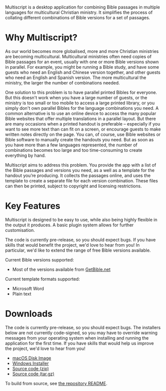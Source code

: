 Multiscript is a desktop application for combining Bible passages in multiple languages for multicultural Christian ministry. It simplifies the process of collating different combinations of Bible versions for a set of passages.

# Why Multiscript?
As our world becomes more globalised, more and more Christian ministries are becoming multicultural. Multicultural ministries often need copies of Bible passages for an event, usually with one or more Bible versions shown in parallel. For example, you might be running a Bible study, and have some guests who need an English and Chinese version together, and other guests who need an English and Spanish version. The more multicultural the ministry, the larger the number of combinations needed. 

One solution to this problem is to have parallel printed Bibles for everyone. But this doesn't work when you have a large number of guests, or the ministry is too small or too mobile to access a large printed library, or you simply don't own parallel Bibles for the language combinations you need. A common alternative is to use an online device to access the many popular Bible websites that offer multiple translations in a parallel layout. But there are many occasions when a printed handout is preferable – especially if you want to see more text than can fit on a screen, or encourage guests to make written notes directly on the page. You can, of course, use Bible websites or Bible software to manually create the handouts you need. But as soon as you have more than a few languages represented, the number of combinations becomes too large and too time-consuming to create everything by hand.

Multiscript aims to address this problem. You provide the app with a list of the Bible passages and versions you need, as a well as a template for the handout you’re producing. It collects the passages online, and uses the template to create a separate file for each version combination. These files can then be printed, subject to copyright and licensing restrictions.

# Key Features
Multiscript is designed to be easy to use, while also being highly flexible in the output it produces. A basic plugin system allows for further customisation.

The code is currently pre-release, so you should expect bugs. If you have skills that would benefit the project, we'd love to hear from you! In particular, we'd like to extend the range of free Bible versions available.

Current Bible versions supported:
  - Most of the versions available from [GetBible.net](https://getbible.net/)

Current template formats supported:
  - Microsoft Word
  - Plain text

# Downloads
The code is currently pre-release, so you should expect bugs. The installers below are not currently code-signed, so you may have to override warning messages from your operating system when installing and running the application for the first time. If you have skills that would help us improve the project, we'd love to hear from you!

  - [macOS Disk Image](https://github.com/multiscript/multiscript/releases/download/v0.8.1/Multiscript.dmg)
  - [Windows Installer](https://github.com/multiscript/multiscript/releases/download/v0.8.1/multiscript_0.8.1_install.exe)
  - [Source code (zip)](https://github.com/multiscript/multiscript/archive/refs/tags/v0.8.1.zip)
  - [Source code (tar.gz)](https://github.com/multiscript/multiscript/archive/refs/tags/v0.8.1.tar.gz)

To build from source, see [the repository README](https://github.com/multiscript/multiscript#build-instructions).

